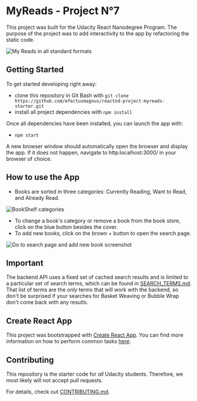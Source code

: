 # MyReads - Project N°7

This project was built for the Udacity React Nanodegree Program. The purpose of the project was to add interactivity to the app by refactoring the static code.

![My Reads in all standard formats](https://i.imgur.com/XRAxrCG.jpg)

## Getting Started

To get started developing right away:
* clone this repository in Git Bash with `git clone https://github.com/efectusmagnus/reactnd-project-myreads-starter.git`
* install all project dependencies with `npm install`

Once all dependencies have been installed, you can launch the app with:
* `npm start`

A new browser window should automatically open the browser and display the app.
If it does not happen, navigate to http:localhost:3000/ in your browser of choice.

## How to use the App

* Books are sorted in three categories: Currently Reading, Want to Read, and Already Read.

![BookShelf categories](https://i.imgur.com/Q4OvtXV.jpg)

* To change a book's category or remove a book from the book store, click on the blue button besides the cover.
* To add new books, click on the brown + button to open the search page.

![Go to search page and add new book screenshot](https://i.imgur.com/qZATE4P.jpg)
## Important
The backend API uses a fixed set of cached search results and is limited to a particular set of search terms, which can be found in [SEARCH_TERMS.md](SEARCH_TERMS.md). That list of terms are the _only_ terms that will work with the backend, so don't be surprised if your searches for Basket Weaving or Bubble Wrap don't come back with any results.

## Create React App

This project was bootstrapped with [Create React App](https://github.com/facebookincubator/create-react-app). You can find more information on how to perform common tasks [here](https://github.com/facebookincubator/create-react-app/blob/master/packages/react-scripts/template/README.md).

## Contributing

This repository is the starter code for _all_ Udacity students. Therefore, we most likely will not accept pull requests.

For details, check out [CONTRIBUTING.md](CONTRIBUTING.md).
